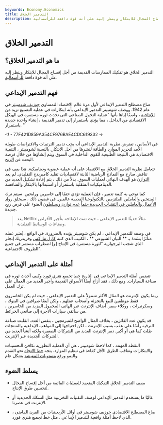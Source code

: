 ```yaml
---
keywords: Economy,Economics
title: التدمير الخلاق
description: التدمير الخلاق هو تفكيك الممارسات القديمة من أجل إفساح المجال للابتكار وينظر إليه على أنه قوة دافعة للرأسمالية.
---
```


# التدمير الخلاق
## ما هو التدمير الخلاق؟

التدمير الخلاق هو تفكيك الممارسات القديمة من أجل إفساح المجال للابتكار وينظر إليه على أنه قوة دافعة [للرأسمالية](/capitalism).

## فهم التدمير الإبداعي

صاغ مصطلح التدمير الإبداعي لأول مرة عالم الاقتصاد النمساوي [جوزيف شومبيتر](/joseph-schumpeter) في عام 1942. ووصف شومبيتر التدمير الإبداعي بأنه ابتكارات في عملية التصنيع تزيد من [الإنتاجية](/productivity) ، واصفًا إياها بأنها "عملية التحول الصناعي التي تحدث ثورة مستمرة في الهيكل الاقتصادي من الداخل ، مما يؤدي باستمرار إلى تدمير القديمة ، إنشاء واحدة جديدة باستمرار. "

<! - 77F421D859A354CF976BAE4CDC619332 ->

في الأساس ، تفترض نظرية التدمير الإبداعي أنه يجب تدمير الترتيبات والافتراضات طويلة الأمد لتحرير الموارد والطاقة لنشرها من أجل الابتكار. بالنسبة لشومبيتر ، التنمية الاقتصادية هي النتيجة الطبيعية للقوى الداخلية في السوق ويتم إنشاؤها من خلال فرصة البحث عن [الربح](/profit).

تتعامل نظرية التدمير الخلاق مع الاقتصاد على أنه عملية عضوية وديناميكية. هذا يقف في تناقض صارخ مع النماذج الرياضية الثابتة لاقتصاديات تقليد كامبريدج التقليدي. لم يعد [التوازن](/equilibrium) هو الهدف النهائي لعمليات السوق. بدلاً من ذلك ، يتم إعادة تشكيل العديد من الديناميكيات المتقلبة باستمرار أو استبدالها بالابتكار والمنافسة.

كما توحي به كلمة تدمير ، فإن العملية تؤدي حتمًا إلى خاسرين ورابحين. سيتم ترك المنتجين والعاملين الملتزمين بالتكنولوجيا القديمة عالقين. في غضون ذلك ، سيخلق [رواد الأعمال والعاملين في التقنيات الجديدة حتماً](/entrepreneur) [عدم توازن ويسلطون](/disequilibrium) الضوء على فرص ربح جديدة.

> يعد Netflix مثالًا حديثًا للتدمير الإبداعي ، حيث تمت الإطاحة بتأجير الأقراص وصناعات الوسائط التقليدية.

>

في وصفه للتدمير الإبداعي ، لم يكن شومبيتر يؤيده بالضرورة. في الواقع ، يُعتبر عمله متأثرًا بشدة بـ ** البيان الشيوعي ** ، الكتيب الذي كتبه [كارل ماركس](/karl-marx) وفريدريك إنجلز الذي شجب البرجوازية "لثورة مستمرة في الإنتاج [و] اضطراب مستمر في جميع الظروف الاجتماعية".﻿﻿﻿

## أمثلة على التدمير الإبداعي

تتضمن أمثلة التدمير الإبداعي في التاريخ خط تجميع هنري فورد وكيف أحدث ثورة في صناعة السيارات. ومع ذلك ، فقد أزاح أيضًا الأسواق القديمة وأجبر العديد من العمال على ترك العمل.

ربما يكون الإنترنت هو المثال الأكثر شمولاً على التدمير الإبداعي ، حيث لم يكن الخاسرون فقط موظفين للبيع بالتجزئة وأصحاب عملهم ، ولكن أيضًا صرافين في البنوك ، وسكرتيرات ، ووكلاء سفر. أضاف الإنترنت عبر الهاتف المحمول المزيد من الخاسرين ، من سائقي سيارات الأجرة إلى صانعي الخرائط.

قد يكون عدد الفائزين ، بخلاف المثال الواضح للمبرمجين ، بنفس العدد. انقلبت صناعة الترفيه رأسًا على عقب بسبب الإنترنت ، لكن احتياجها إلى المواهب الإبداعية والمنتجات ظلت كما هي أو أكبر. دمر الإنترنت العديد من الشركات الصغيرة ولكنه أنشأ العديد من الشركات الجديدة عبر الإنترنت.

النقطة المهمة ، كما لاحظ شومبيتر ، هي أن العملية التطورية تكافئ التحسينات والابتكارات وتعاقب الطرق الأقل كفاءة في تنظيم الموارد. يتجه [خط الاتجاه](/trendline) نحو التقدم والنمو ورفع [مستويات المعيشة](/standard-of-living) بشكل عام.

## يسلط الضوء

- يصف التدمير الخلاق التفكيك المتعمد للعمليات القائمة من أجل إفساح المجال لتحسين طرق الإنتاج.

- غالبًا ما يستخدم التدمير الإبداعي لوصف التقنيات التخريبية مثل السكك الحديدية أو الإنترنت في عصرنا.

- صاغ المصطلح الاقتصادي جوزيف شومبيتر في أوائل الأربعينيات من القرن الماضي ، الذي لاحظ أمثلة واقعية للتدمير الإبداعي ، مثل خط تجميع هنري فورد.


